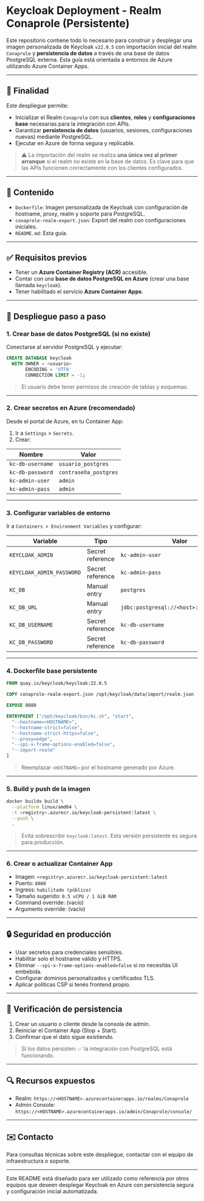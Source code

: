 # Keycloak Deployment - Realm Conaprole (Persistente)

Este repositorio contiene todo lo necesario para construir y desplegar una imagen personalizada de Keycloak `v22.0.5` con importación inicial del realm `Conaprole` y **persistencia de datos** a través de una base de datos PostgreSQL externa. Esta guía está orientada a entornos de Azure utilizando Azure Container Apps.

---

## 📆 Finalidad

Este despliegue permite:

- Inicializar el Realm `Conaprole` con sus **clientes**, **roles** y **configuraciones base** necesarias para la integración con APIs.
- Garantizar **persistencia de datos** (usuarios, sesiones, configuraciones nuevas) mediante PostgreSQL.
- Ejecutar en Azure de forma segura y replicable.

> ⚠️ La importación del realm se realiza **una única vez al primer arranque** si el realm no existe en la base de datos. Es clave para que las APIs funcionen correctamente con los clientes configurados.

---

## 📆 Contenido

- `Dockerfile`: Imagen personalizada de Keycloak con configuración de hostname, proxy, realm y soporte para PostgreSQL.
- `conaprole-realm-export.json`: Export del realm con configuraciones iniciales.
- `README.md`: Esta guía.

---

## ✅ Requisitos previos

- Tener un **Azure Container Registry (ACR)** accesible.
- Contar con una **base de datos PostgreSQL en Azure** (crear una base llamada `keycloak`).
- Tener habilitado el servicio **Azure Container Apps**.

---

## 🚀 Despliegue paso a paso

### 1. Crear base de datos PostgreSQL (si no existe)

Conectarse al servidor PostgreSQL y ejecutar:

```sql
CREATE DATABASE keycloak
  WITH OWNER = <usuario>
       ENCODING = 'UTF8'
       CONNECTION LIMIT = -1;
```

> El usuario debe tener permisos de creación de tablas y esquemas.

---

### 2. Crear secretos en Azure (recomendado)

Desde el portal de Azure, en tu Container App:

1. Ir a `Settings` > `Secrets`.
2. Crear:

| Nombre           | Valor                 |
| ---------------- | --------------------- |
| `kc-db-username` | `usuario_postgres`    |
| `kc-db-password` | `contraseña_postgres` |
| `kc-admin-user`  | `admin`               |
| `kc-admin-pass`  | `admin`               |

---

### 3. Configurar variables de entorno

Ir a `Containers > Environment Variables` y configurar:

| Variable                  | Tipo             | Valor                                    |
| ------------------------- | ---------------- | ---------------------------------------- |
| `KEYCLOAK_ADMIN`          | Secret reference | `kc-admin-user`                          |
| `KEYCLOAK_ADMIN_PASSWORD` | Secret reference | `kc-admin-pass`                          |
| `KC_DB`                   | Manual entry     | `postgres`                               |
| `KC_DB_URL`               | Manual entry     | `jdbc:postgresql://<host>:5432/keycloak` |
| `KC_DB_USERNAME`          | Secret reference | `kc-db-username`                         |
| `KC_DB_PASSWORD`          | Secret reference | `kc-db-password`                         |

---

### 4. Dockerfile base persistente

```dockerfile
FROM quay.io/keycloak/keycloak:22.0.5

COPY conaprole-realm-export.json /opt/keycloak/data/import/realm.json

EXPOSE 8080

ENTRYPOINT ["/opt/keycloak/bin/kc.sh", "start",
  "--hostname=<HOSTNAME>",
  "--hostname-strict=false",
  "--hostname-strict-https=false",
  "--proxy=edge",
  "--spi-x-frame-options-enabled=false",
  "--import-realm"
]
```

> Reemplazar `<HOSTNAME>` por el hostname generado por Azure.

---

### 5. Build y push de la imagen

```bash
docker buildx build \
  --platform linux/amd64 \
  -t <registry>.azurecr.io/keycloak-persistent:latest \
  --push \
  .
```

> Evitá sobrescribir `keycloak:latest`. Esta versión persistente es segura para producción.

---

### 6. Crear o actualizar Container App

- Imagen: `<registry>.azurecr.io/keycloak-persistent:latest`
- Puerto: `8080`
- Ingress: `habilitado (público)`
- Tamaño sugerido: `0.5 vCPU / 1 GiB RAM`
- Command override: (vacío)
- Arguments override: (vacío)

---

## 🔒 Seguridad en producción

- Usar secretos para credenciales sensibles.
- Habilitar solo el hostname válido y HTTPS.
- Eliminar `--spi-x-frame-options-enabled=false` si no necesitás UI embebida.
- Configurar dominios personalizados y certificados TLS.
- Aplicar políticas CSP si tenés frontend propio.

---

## 📅 Verificación de persistencia

1. Crear un usuario o cliente desde la consola de admin.
2. Reiniciar el Container App (Stop + Start).
3. Confirmar que el dato sigue existiendo.

> Si los datos persisten: ✅ la integración con PostgreSQL está funcionando.

---

## 🔍 Recursos expuestos

- Realm: `https://<HOSTNAME>.azurecontainerapps.io/realms/Conaprole`
- Admin Console: `https://<HOSTNAME>.azurecontainerapps.io/admin/Conaprole/console/`

---

## ✉️ Contacto

Para consultas técnicas sobre este despliegue, contactar con el equipo de infraestructura o soporte.

---

Este README está diseñado para ser utilizado como referencia por otros equipos que deseen desplegar Keycloak en Azure con persistencia segura y configuración inicial automatizada.

